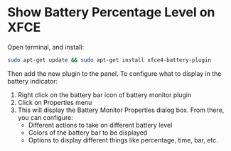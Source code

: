 # Show Battery Percentage Level on XFCE

Open terminal, and install:

```bash
sudo apt-get update && sudo apt-get install xfce4-battery-plugin
```

Then add the new plugin to the panel. To configure what to display in the battery indicator:

1. Right click on the battery bar icon of battery monitor plugin
2. Click on Properties menu
3. This will display the Battery Monitor Properties dialog box. From there, you can configure:
    - Different actions to take on different battery level
    - Colors of the battery bar to be displayed
    - Options to display different things like percentage, time, bar, etc.
